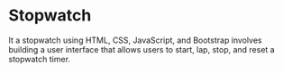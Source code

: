 # Stopwatch
It a stopwatch using HTML, CSS, JavaScript, and Bootstrap involves building a user interface that allows users to start, lap, stop, and reset a stopwatch timer.
